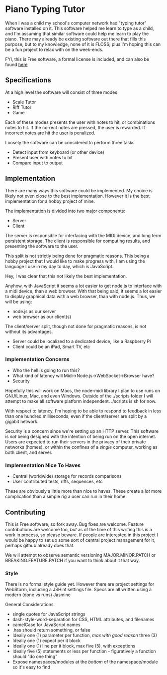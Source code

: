Piano Typing Tutor
==================

When I was a child my school's computer network had "typing tutor" software 
installed on it.  This software helped me learn to type as a child, and I'm 
assuming that similar software could help me learn to play the piano.  There
may already be existing software out there that fills this purpose, but to my
knowledge, none of it is FLOSS; plus I'm hoping this can be a fun project to
relax with on the week-ends.

FYI, this is Free software, a formal license is included, and can also be found
[here](http://www.gnu.org/licenses/gpl.html "GPL Version 3")

## Specifications

At a high level the software will consist of three modes

* Scale Tutor
* Riff Tutor
* Game

Each of these modes presents the user with notes to hit, or combinations notes
to hit.  If the correct notes are pressed, the user is rewarded.  If incorrect
notes are hit the user is penalized.  

Loosely the software can be considered to perform three tasks

* Detect input from keyboard (or other device)
* Present user with notes to hit
* Compare input to output

## Implementation

There are many ways this software could be implemented.  My choice is likely not
even close to the best implementation.  However it is the best implementation
for a hobby project of mine.

The implementation is divided into two major components:

* Server
* Client

The server is responsible for interfacing with the MIDI device, and long term
persistent storage.  The client is responsible for computing results, and 
presenting the software to the user.

This split is not strictly being done for pragmatic reasons.  This being a hobby
project that I would like to make progress with, I am using the language I use
in my day to day, which is JavaScript.

Hey, I was clear that this not likely the best implementation.

Anyhow, with JavaScript it seems a lot easier to get node.js to interface with
a midi device, than a web browser.  With that being said, it seems a lot easier
to display graphical data with a web browser, than with node.js. Thus, we will
be using:

* node.js as our server
* web browser as our client(s)

The client/server split, though not done for pragmatic reasons, is not without
its advantages.

* Server could be localized to a dedicated device, like a Raspberry Pi
* Client could be an iPad, Smart TV, etc


### Implementation Concerns

* Who the hell is going to run this?
* What kind of latency will Midi->Node.js->WebSocket->Browser have?
* Security

Hopefully this will work on Macs, the node-midi library I plan to use runs on
GNU/Linux, Mac, and even Windows.  Outside of the ./scripts folder I will
attempt to make all software platform independent.  ./scripts is sh for now.

With respect to latency, I'm hoping to be able to respond to feedback in less
than one hundred milliseconds; even if the client/server are split by a gigabit
network.

Security is a concern since we're setting up an HTTP server.  This software is
*not* being designed with the intention of being run on the open internet.
Users are expected to run their servers in the privacy of their private networks
(homes), or within the confines of a *single* computer, working as both client,
and server.

### Implementation Nice To Haves

* Central (worldwide) storage for records comparisons
* User contributed tests, riffs, sequences, etc

These are obviously a little more than nice to haves.  These create a *lot* more 
complication than a simple rig a user can run in their home.


## Contributing

This is Free software, so fork away.  Bug fixes are welcome.  Feature
contributions are welcome too, _but_ as of the time of this writing this is a
work in process, so please beware.  If people are interested in this project I
would be happy to set up some sort of central project management for it, perhaps
github already does that.

We will attempt to observe semantic versioning MAJOR.MINOR.PATCH or 
BREAKING.FEATURE.PATCH if you want to think about it that way.

### Style

There is no formal style guide yet.  However there are project settings for 
WebStorm, including a JSHint settings file.  Specs are all written using a
modern (done vs runs) Jasmine

General Considerations:

* single quotes for JavaScript strings
* dash-style-word-separation for CSS, HTML attributes, and filenames
* camelCase for JavaScript names
* .has should return something, or false
* Ideally one (1) parameter per function, *max with good reason* three (3)
* Ideally one (1) expect per it block
* Ideally one (1) line per it block, max five (5), with exceptions
* Ideally five (5) statements or less per function - figuratively a function 
should "do one thing"
* Expose namespaces/modules at the _bottom_ of the namespace/module so it's easy
to find
